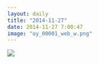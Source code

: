 ```yaml
---
layout: daily
title: "2014-11-27"
date: 2014-11-27 7:00:47
image: "oy_00001_web_w.png"
---
```

<a href="https://www.flickr.com/photos/oycomics/16087286860" title="View comic on Flickr" target="_blank"><img src="https://farm8.staticflickr.com/7504/16087286860_7fdc9c41a8_o.png" border="0" /></a>

